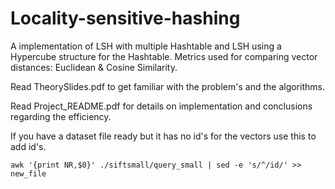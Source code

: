 # Locality-sensitive-hashing

A implementation of LSH with multiple Hashtable and LSH using a Hypercube structure for the Hashtable.
Metrics used for comparing vector distances: Euclidean & Cosine Similarity.


Read TheorySlides.pdf to get familiar with the problem's and the algorithms.

Read Project_README.pdf for details on implementation and conclusions regarding the efficiency.

If you have a dataset file ready but it has no id's for the vectors use this to add id's.


``` awk '{print NR,$0}' ./siftsmall/query_small | sed -e 's/^/id/' >> new_file ```
